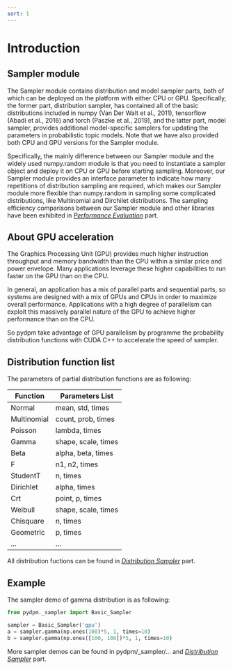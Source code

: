 ```yaml
---
sort: 1
---
```


# Introduction

## Sampler module

The Sampler module contains distribution and model sampler parts, both of which can be deployed on the platform with either CPU or GPU. Specifically, the former part, distribution sampler, has contained all of the basic distributions included in numpy (Van Der Walt et al., 2011), tensorflow (Abadi et al., 2016) and torch (Paszke et al., 2019), and the latter part, model sampler, provides additional model-specific samplers for updating the parameters in probabilistic topic models. Note that we have also provided both CPU and GPU versions for the Sampler module. 

Specifically, the mainly difference between our Sampler module and the widely used numpy.random module is that you need to instantiate a sampler object and deploy it on CPU or GPU before starting sampling. Moreover, our Sampler module provides an interface parameter to indicate how many repetitions of distribution sampling are required, which makes our Sampler module more flexible than numpy.random in sampling some complicated distributions, like Multinomial and Dirchilet distributions. The sampling efficiency comparisons between our Sampler module and other libraries have been exhibited in [*Performance Evaluation*](https://dustone-mu.github.io/Sample/Performance%20Evaluation.html) part.

## About GPU acceleration

The Graphics Processing Unit (GPU) provides much higher instruction throughput and memory bandwidth than the CPU within a similar price and power envelope. Many applications leverage these higher capabilities to run faster on the GPU than on the CPU.

In general, an application has a mix of parallel parts and sequential parts, so systems are designed with a mix of GPUs and CPUs in order to maximize overall performance. Applications with a high degree of parallelism can exploit this massively parallel nature of the GPU to achieve higher performance than on the CPU.

So pydpm take advantage of GPU parallelism by programme the probability distribution functions with CUDA C++ to accelerate the speed of sampler.


## Distribution function list

The parameters of partial distribution functions are as following:

|Function        | Parameters List   | 
|----------------|-------------------|
|Normal          |mean, std, times   |
|Multinomial     |count, prob, times |
|Poisson         |lambda, times      |
|Gamma           |shape, scale, times|
|Beta            |alpha, beta, times |
|F               |n1, n2, times      |
|StudentT        |n, times           |
|Dirichlet       |alpha, times       |
|Crt             |point, p, times    |
|Weibull         |shape, scale, times|
|Chisquare       |n, times           |
|Geometric       |p, times           |
|...             |...                |

All distribution fuctions can be found in [*Distribution Sampler*](https://dustone-mu.github.io/Sample/Distribution%20Sampler.html) part.


## Example

The sampler demo of gamma distribution is as following:

```python
from pydpm._sampler import Basic_Sampler

sampler = Basic_Sampler('gpu')
a = sampler.gamma(np.ones(100)*5, 1, times=10)
b = sampler.gamma(np.ones([100, 100])*5, 1, times=10)
```

More sampler demos can be found in pydpm/_sampler/... and [*Distribution Sampler*](https://dustone-mu.github.io/Sample/Distribution%20Sampler.html) part.







